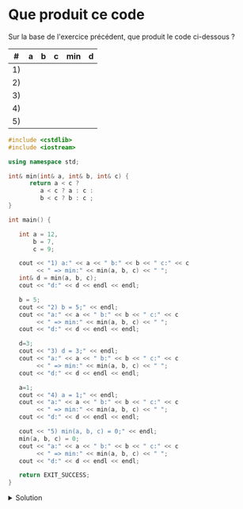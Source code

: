 # Que produit ce code
Sur la base de l'exercice précédent, que produit le code ci-dessous ?

| # | a | b | c | min | d |
|---|---|---|---|-----|---|
| 1)|   |   |   |     |   |
| 2)|   |   |   |     |   |
| 3)|   |   |   |     |   |
| 4)|   |   |   |     |   |
| 5)|   |   |   |     |   |

~~~cpp
#include <cstdlib>
#include <iostream>

using namespace std;

int& min(int& a, int& b, int& c) {
      return a < c ?
         a < c ? a : c :
         b < c ? b : c ;
}

int main() {

   int a = 12,
       b = 7,
       c = 9;

   cout << "1) a:" << a << " b:" << b << " c:" << c
        << " => min:" << min(a, b, c) << " ";
   int& d = min(a, b, c);
   cout << "d:" << d << endl << endl;

   b = 5;
   cout << "2) b = 5;" << endl;
   cout << "a:" << a << " b:" << b << " c:" << c
        << " => min:" << min(a, b, c) << " ";
   cout << "d:" << d << endl << endl;

   d=3;
   cout << "3) d = 3;" << endl;
   cout << "a:" << a << " b:" << b << " c:" << c
        << " => min:" << min(a, b, c) << " ";
   cout << "d:" << d << endl << endl;

   a=1;
   cout << "4) a = 1;" << endl;
   cout << "a:" << a << " b:" << b << " c:" << c
        << " => min:" << min(a, b, c) << " ";
   cout << "d:" << d << endl << endl;

   cout << "5) min(a, b, c) = 0;" << endl;
   min(a, b, c) = 0;
   cout << "a:" << a << " b:" << b << " c:" << c
        << " => min:" << min(a, b, c) << " ";
   cout << "d:" << d << endl << endl;

   return EXIT_SUCCESS;
}

~~~

<details>
<summary>Solution</summary>

| n | a | b | c | min | d |
|---|---|---|---|-----|---|
| 1 | 12| 7 | 9 |  7  | 7 |
| 2 | 12| 5 | 9 |  5  | 5 |
| 3 | 12| 3 | 9 |  3  | 3 |
| 4 |  1| 3 | 9 |  1  | 3 |
| 5 |  0| 3 | 9 |  0  | 3 |

</details>
